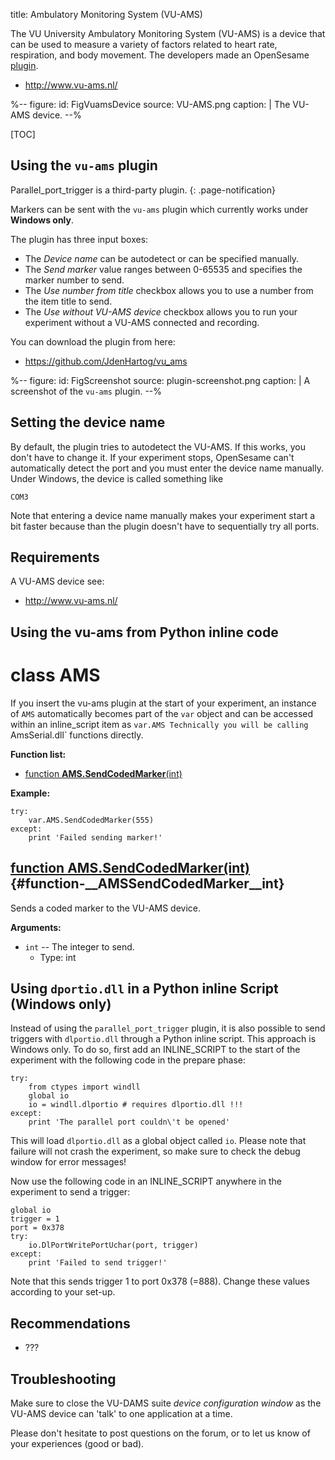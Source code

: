 title: Ambulatory Monitoring System (VU-AMS)

The VU University Ambulatory Monitoring System (VU-AMS) is a device that can be used to measure a variety of factors related to heart rate, respiration, and body movement. The developers made an OpenSesame [plugin](https://github.com/JdenHartog/vu_ams).

- <http://www.vu-ams.nl/>

%--
figure:
 id: FigVuamsDevice
 source: VU-AMS.png
 caption: |
  The VU-AMS device.
--%

[TOC]

## Using the `vu-ams` plugin

Parallel_port_trigger is a third-party plugin.
{: .page-notification}

Markers can be sent with the `vu-ams` plugin which currently works under **Windows only**.

The plugin has three input boxes:

- The *Device name* can be autodetect or can be specified manually.
- The *Send marker* value ranges between 0-65535 and specifies the marker number to send.
- The *Use number from title* checkbox allows you to use a number from the item title to send.
- The *Use without VU-AMS device* checkbox allows you to run your experiment without a VU-AMS connected and recording.

You can download the plugin from here:

- <https://github.com/JdenHartog/vu_ams>

%--
figure:
 id: FigScreenshot
 source: plugin-screenshot.png
 caption: |
  A screenshot of the `vu-ams` plugin.
--%

## Setting the device name

By default, the plugin tries to autodetect the VU-AMS. If this works, you don't have to change it. If your experiment stops, OpenSesame can't automatically detect the port and you must enter the device name manually. Under Windows, the device is called something like

	COM3

Note that entering a device name manually makes your experiment start a bit faster because than the plugin doesn't have to sequentially  try all ports.

## Requirements

A VU-AMS device see:

- <http://www.vu-ams.nl/>

## Using the vu-ams from Python inline code

# class __AMS__

If you insert the vu-ams plugin at the start of your experiment, an
instance of `AMS` automatically becomes part of the `var`
object and can be accessed within an inline_script item as `var.AMS
Technically you will be calling `AmsSerial.dll` functions directly.

__Function list:__

- [function __AMS\.SendCodedMarker__\(int\)](#function-__AMSSendCodedMarker__int)

__Example:__

~~~ .python
try:
	var.AMS.SendCodedMarker(555)
except:
	print 'Failed sending marker!'
~~~

## [function __AMS\.SendCodedMarker__\(int\)](#function-__AMSSendCodedMarker__int) {#function-__AMSSendCodedMarker__int}

Sends a coded marker to the VU-AMS device.

__Arguments:__

- `int` -- The integer to send.
	- Type: int


[function __AMS\.SendCodedMarker__\(int\)]: #function-__AMSSendCodedMarker__int











## Using `dportio.dll` in a Python inline Script (Windows only)

Instead of using the `parallel_port_trigger` plugin, it is also possible to send triggers with `dlportio.dll` through a Python inline script. This approach is Windows only. To do so, first add an INLINE_SCRIPT to the start of the experiment with the following code in the prepare phase:

~~~ .python
try:
	from ctypes import windll
	global io
	io = windll.dlportio # requires dlportio.dll !!!
except:
	print 'The parallel port couldn\'t be opened'
~~~

This will load `dlportio.dll` as a global object called `io`. Please note that failure will not crash the experiment, so make sure to check the debug window for error messages!

Now use the following code in an INLINE_SCRIPT anywhere in the experiment to send a trigger:

~~~ .python
global io
trigger = 1
port = 0x378
try:
	io.DlPortWritePortUchar(port, trigger)
except:
	print 'Failed to send trigger!'
~~~

Note that this sends trigger 1 to port 0x378 (=888). Change these values according to your set-up.


## Recommendations

- ???

## Troubleshooting

Make sure to close the VU-DAMS suite *device configuration window* as the VU-AMS device can 'talk' to one application at a time.

Please don't hesitate to post questions on the forum, or to let us know of your experiences (good or bad).

